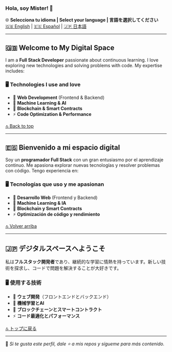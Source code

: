 ### Hola, soy Mister! 👋  

🌐 **Selecciona tu idioma | Select your language | 言語を選択してください**  
[🇬🇧 English](#-welcome-to-my-digital-space) | [🇪🇸 Español](#-bienvenido-a-mi-espacio-digital) | [🇯🇵 日本語](#-デジタルスペースへようこそ)  

---

## 🇬🇧 Welcome to My Digital Space  
I am a **Full Stack Developer** passionate about continuous learning. I love exploring new technologies and solving problems with code. My expertise includes:  

### 🖥️ Technologies I use and love  
- 🚀 **Web Development** (Frontend & Backend)  
- 🤖 **Machine Learning & AI**  
- 🔗 **Blockchain & Smart Contracts**  
- ⚡ **Code Optimization & Performance**  

[🔝 Back to top](#-hola-soy-mister)  

---

## 🇪🇸 Bienvenido a mi espacio digital  
Soy un **programador Full Stack** con un gran entusiasmo por el aprendizaje continuo. Me apasiona explorar nuevas tecnologías y resolver problemas con código. Tengo experiencia en:  

### 🖥️ Tecnologías que uso y me apasionan  
- 🚀 **Desarrollo Web** (Frontend y Backend)  
- 🤖 **Machine Learning & IA**  
- 🔗 **Blockchain y Smart Contracts**  
- ⚡ **Optimización de código y rendimiento**  

[🔝 Volver arriba](#-hola-soy-mister)  

---

## 🇯🇵 デジタルスペースへようこそ  
私は**フルスタック開発者**であり、継続的な学習に情熱を持っています。新しい技術を探求し、コードで問題を解決することが大好きです。  

### 🖥️ 使用する技術  
- 🚀 **ウェブ開発**（フロントエンドとバックエンド）  
- 🤖 **機械学習とAI**  
- 🔗 **ブロックチェーンとスマートコントラクト**  
- ⚡ **コード最適化とパフォーマンス**  

[🔝 トップに戻る](#-hola-soy-mister)  

---

🚀 _Si te gusta este perfil, dale ⭐ a mis repos y sígueme para más contenido._  
